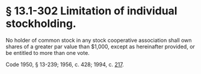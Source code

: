 # § 13.1-302 Limitation of individual stockholding.

<p>No holder of common stock in any stock cooperative association shall own shares of a greater par value than $1,000, except as hereinafter provided, or be entitled to more than one vote.</p><p>Code 1950, § 13-239; 1956, c. 428; 1994, c. <a href='http://lis.virginia.gov/cgi-bin/legp604.exe?941+ful+CHAP0217'>217</a>.</p>
